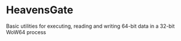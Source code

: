 # HeavensGate
Basic utilities for executing, reading and writing 64-bit data in a 32-bit WoW64 process
